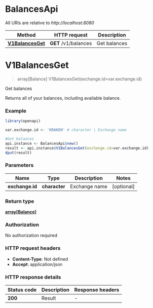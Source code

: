 # BalancesApi

All URIs are relative to *http://localhost:8080*

Method | HTTP request | Description
------------- | ------------- | -------------
[**V1BalancesGet**](BalancesApi.md#V1BalancesGet) | **GET** /v1/balances | Get balances


# **V1BalancesGet**
> array[Balance] V1BalancesGet(exchange.id=var.exchange.id)

Get balances

Returns all of your balances, including available balance.

### Example
```R
library(openapi)

var.exchange.id <- 'KRAKEN' # character | Exchange name

#Get balances
api.instance <- BalancesApi$new()
result <- api.instance$V1BalancesGet(exchange.id=var.exchange.id)
dput(result)
```

### Parameters

Name | Type | Description  | Notes
------------- | ------------- | ------------- | -------------
 **exchange.id** | **character**| Exchange name | [optional] 

### Return type

[**array[Balance]**](Balance.md)

### Authorization

No authorization required

### HTTP request headers

 - **Content-Type**: Not defined
 - **Accept**: application/json

### HTTP response details
| Status code | Description | Response headers |
|-------------|-------------|------------------|
| **200** | Result |  -  |

